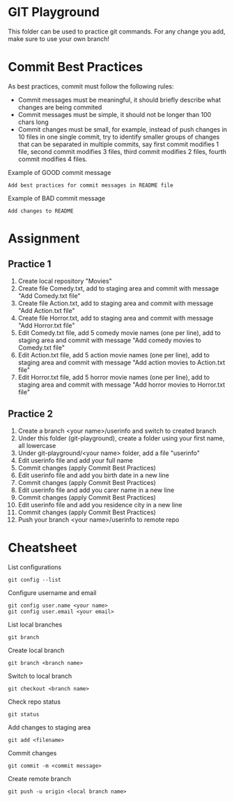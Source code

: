 # GIT Playground
This folder can be used to practice git commands. For any change you add, make sure to use your own branch!

# Commit Best Practices
As best practices, commit must follow the following rules:
- Commit messages must be meaningful, it should briefly describe what changes are being commited
- Commit messages must be simple, it should not be longer than 100 chars long
- Commit changes must be small, for example, instead of push changes in 10 files in one single commit, try to identify smaller groups of changes that can be separated in multiple commits, say first commit modifies 1 file, second commit modifies 3 files, third commit modifies 2 files, fourth commit modifies 4 files.

Example of GOOD commit message
```
Add best practices for commit messages in README file
```

Example of BAD commit message
```
Add changes to README
```

# Assignment

## Practice 1
1. Create local repository "Movies"
2. Create file Comedy.txt, add to staging area and commit with message "Add Comedy.txt file"
3. Create file Action.txt, add to staging area and commit with message "Add Action.txt file"
4. Create file Horror.txt, add to staging area and commit with message "Add Horror.txt file"
5. Edit Comedy.txt file, add 5 comedy movie names (one per line), add to staging area and commit with message "Add comedy movies to Comedy.txt file"
6. Edit Action.txt file, add 5 action movie names (one per line), add to staging area and commit with message "Add action movies to Action.txt file"
7. Edit Horror.txt file, add 5 horror movie names (one per line), add to staging area and commit with message "Add horror movies to Horror.txt file"

## Practice 2
1. Create a branch \<your name\>/userinfo and switch to created branch
2. Under this folder (git-playground), create a folder using your first name, all lowercase
3. Under git-playground/\<your name\> folder, add a file "userinfo"
4. Edit userinfo file and add your full name
5. Commit changes (apply Commit Best Practices)
6. Edit userinfo file and add you birth date in a new line
7. Commit changes (apply Commit Best Practices)
8. Edit userinfo file and add you carer name in a new line
9. Commit changes (apply Commit Best Practices)
10. Edit userinfo file and add you residence city in a new line
11. Commit changes (apply Commit Best Practices)
12. Push your branch \<your name\>/userinfo to remote repo

# Cheatsheet

List configurations
```
git config --list
```

Configure username and email
```
git config user.name <your name>
git config user.email <your email>
```

List local branches
```
git branch
```

Create local branch
```
git branch <branch name>
```

Switch to local branch
```
git checkout <branch name>
```

Check repo status
```
git status
```

Add changes to staging area
```
git add <filename>
```

Commit changes
```
git commit -m <commit message>
```

Create remote branch
```
git push -u origin <local branch name>
```